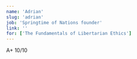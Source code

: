 ```yaml
---
name: 'Adrian'
slug: 'adrian'
job: 'Springtime of Nations founder'
link: ''
for: ['The Fundamentals of Libertarian Ethics']
---
```


A+ 10/10
